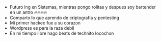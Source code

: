 - Futuro Ing en Sistemas, mientras pongo rolitas y  despues soy bartender en un antro 🔥🔥🔥🔥
- Comparto lo que aprendo de criptografia y pentesting 
- Mi primer hackeo fue a su corazon 
- Wordpress es para la raza debil  <!-- Yo soy la raza debil -->
- En mi tiempo libre hago beats de technito locochon 


